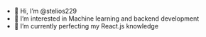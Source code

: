- 👋 Hi, I’m @stelios229
- 👀 I’m interested in Machine learning and backend development
- 🌱 I’m currently perfecting my React.js knowledge

<!---
stelios229/stelios229 is a ✨ special ✨ repository because its `README.md` (this file) appears on your GitHub profile.
You can click the Preview link to take a look at your changes.
--->
